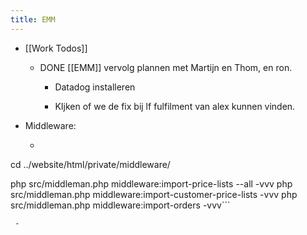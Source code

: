 ```yaml
---
title: EMM
---
```


- [[Work Todos]] 
	 - DONE [[EMM]] vervolg plannen met Martijn en Thom, en ron.
		 - Datadog installeren 

		 - KIjken of we de fix bij lf fulfilment van alex kunnen vinden.

- Middleware:
	 - ```plain text
cd ../website/html/private/middleware/

php src/middleman.php middleware:import-price-lists --all -vvv
php src/middleman.php middleware:import-customer-price-lists -vvv
php src/middleman.php middleware:import-orders -vvv```

	 - 
